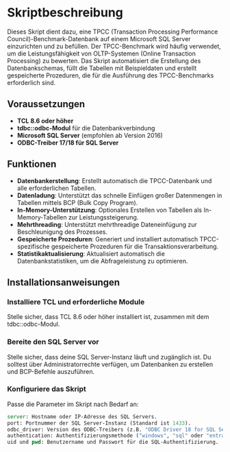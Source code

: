 # Skriptbeschreibung

Dieses Skript dient dazu, eine TPCC (Transaction Processing Performance Council)-Benchmark-Datenbank auf einem Microsoft SQL Server einzurichten und zu befüllen. Der TPCC-Benchmark wird häufig verwendet, um die Leistungsfähigkeit von OLTP-Systemen (Online Transaction Processing) zu bewerten. Das Skript automatisiert die Erstellung des Datenbankschemas, füllt die Tabellen mit Beispieldaten und erstellt gespeicherte Prozeduren, die für die Ausführung des TPCC-Benchmarks erforderlich sind.

## Voraussetzungen

- **TCL 8.6 oder höher**
- **tdbc::odbc-Modul** für die Datenbankverbindung
- **Microsoft SQL Server** (empfohlen ab Version 2016)
- **ODBC-Treiber 17/18 für SQL Server**

## Funktionen

- **Datenbankerstellung**: Erstellt automatisch die TPCC-Datenbank und alle erforderlichen Tabellen.
- **Datenladung**: Unterstützt das schnelle Einfügen großer Datenmengen in Tabellen mittels BCP (Bulk Copy Program).
- **In-Memory-Unterstützung**: Optionales Erstellen von Tabellen als In-Memory-Tabellen zur Leistungssteigerung.
- **Mehrthreading**: Unterstützt mehrthreadige Dateneinfügung zur Beschleunigung des Prozesses.
- **Gespeicherte Prozeduren**: Generiert und installiert automatisch TPCC-spezifische gespeicherte Prozeduren für die Transaktionsverarbeitung.
- **Statistikaktualisierung**: Aktualisiert automatisch die Datenbankstatistiken, um die Abfrageleistung zu optimieren.

## Installationsanweisungen

### Installiere TCL und erforderliche Module
Stelle sicher, dass TCL 8.6 oder höher installiert ist, zusammen mit dem tdbc::odbc-Modul.

### Bereite den SQL Server vor
Stelle sicher, dass deine SQL Server-Instanz läuft und zugänglich ist. Du solltest über Administratorrechte verfügen, um Datenbanken zu erstellen und BCP-Befehle auszuführen.

### Konfiguriere das Skript
Passe die Parameter im Skript nach Bedarf an:

```tcl
server: Hostname oder IP-Adresse des SQL Servers.
port: Portnummer der SQL Server-Instanz (Standard ist 1433).
odbc_driver: Version des ODBC-Treibers (z.B. "ODBC Driver 18 for SQL Server").
authentication: Authentifizierungsmethode ("windows", "sql" oder "entra").
uid und pwd: Benutzername und Passwort für die SQL-Authentifizierung.
